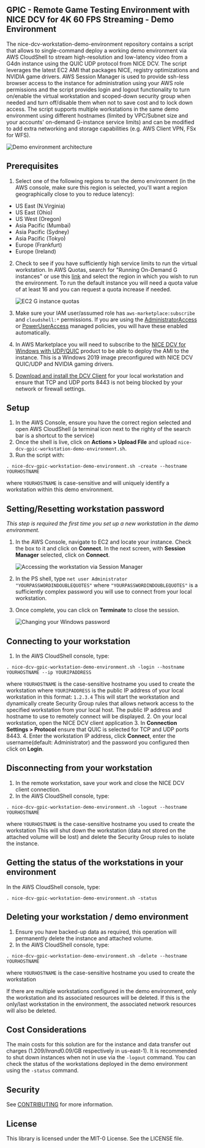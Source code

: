## GPIC - Remote Game Testing Environment with NICE DCV for 4K 60 FPS Streaming - Demo Environment
The nice-dcv-workstation-demo-environment repository contains a script that allows to single-command deploy a working demo environment via AWS CloudShell to stream high-resolution and low-latency video from a G4dn instance using the QUIC UDP protocol from NICE DCV. The script leverages the latest EC2 AMI that packages NICE, registry optimizations and NVIDIA game drivers. AWS Session Manager is used to provide ssh-less browser access to the instance for administration using your AWS role permissions and the script provides login and logout functionality to turn on/enable the virtual workstation and scoped-down security group when needed and turn off/disable them when not to save cost and to lock down access. The script supports multiple workstations in the same demo environment using different hostnames (limited by VPC/Subnet size and your accounts' on-demand G-instance service limits) and can be modified to add extra networking and storage capabilities (e.g. AWS Client VPN, FSx for WFS).

![Demo environment architecture](./img/nicedcv-gpic-workstation-demo-environment_ARCH.png)

## Prerequisites
1. Select one of the following regions to run the demo environment (in the AWS console, make sure this region is selected, you'll want a region geographically close to you to reduce latency):
  * US East (N.Virginia)
  * US East (Ohio)
  * US West (Oregon)
  * Asia Pacific (Mumbai)
  * Asia Pacific (Sydney)
  * Asia Pacific (Tokyo)
  * Europe (Frankfurt)
  * Europe (Ireland)
2. Check to see if you have sufficiently high service limits to run the virtual workstation. In AWS Quotas, search for "Running On-Demand G instances" or use this [link](https://console.aws.amazon.com/servicequotas/home/services/ec2/quotas/L-DB2E81BA) and select the region in which you wish to run the environment. To run the default instance you will need a quota value of at least 16 and you can request a quota increase if needed.

    ![EC2 G instance quotas](./img/nicedcv-gpic-workstation-demo-environment_SQ.png)

3. Make sure your IAM user/assumed role has `aws-marketplace:subscribe` and `cloudshell:*` permissions. If you are using the [AdministratorAccess](https://console.aws.amazon.com/iam/home#policies/arn:aws:iam::aws:policy/AdministratorAccess) or [PowerUserAccess](https://console.aws.amazon.com/iam/home#policies/arn:aws:iam::aws:policy/PowerUserAccess) managed policies, you will have these enabled automatically.
4. In AWS Marketplace you will need to subscribe to the [NICE DCV for Windows with UDP/QUIC](https://aws.amazon.com/marketplace/pp/prodview-3k22gxh7x7kdy) product to be able to deploy the AMI to the instance. This is a Windows 2019 image preconfigured with NICE DCV QUIC/UDP and NVIDIA gaming drivers.
5. [Download and install the DCV Client](https://www.nice-dcv.com/) for your local workstation and ensure that TCP and UDP ports 8443 is not being blocked by your network or firewall settings.

## Setup
1. In the AWS Console, ensure you have the correct region selected and open AWS CloudShell (a terminal icon next to the righty of the search bar is a shortcut to the service)
2. Once the shell is live, click on **Actions > Upload File** and upload `nice-dcv-gpic-workstation-demo-environment.sh`.
3. Run the script with:
```
. nice-dcv-gpic-workstation-demo-environment.sh -create --hostname YOURHOSTNAME
```
where `YOURHOSTNAME` is case-sensitive and will uniquely identify a workstation within this demo environment.

## Setting/Resetting workstation password
*This step is required the first time you set up a new workstation in the demo environment.*
1. In the AWS Console, navigate to EC2 and locate your instance. Check the box to it and click on **Connect**. In the next screen, with **Session Manager** selected, click on **Connect**.

    ![Accessing the workstation via Session Manager](./img/nicedcv-gpic-workstation-demo-environment_EC2.png)

2. In the PS shell, type `net user Administrator "YOURPASSWORDINDOUBLEQUOTES"`
where `"YOURPASSWORDINDOUBLEQUOTES"` is a sufficiently complex password you will use to connect from your local workstation.
3. Once complete, you can click on **Terminate** to close the session.

    ![Changing your Windows password](./img/nicedcv-gpic-workstation-demo-environment_PS.png)

## Connecting to your workstation
1. In the AWS CloudShell console, type:
```
. nice-dcv-gpic-workstation-demo-environment.sh -login --hostname YOURHOSTNAME --ip YOURIPADDRESS
```
where `YOURHOSTNAME` is the case-sensitive hostname you used to create the workstation
where `YOURIPADDRESS` is the public IP address of your local workstation in this format: `1.2.3.4`
This will start the workstation and dynamically create Security Group rules that allows network access to the specified workstation from your local host. The public IP address and hostname to use to remotely connect will be displayed.
2. On your local workstation, open the NICE DCV client application
3. In **Connection Settings > Protocol** ensure that QUIC is selected for TCP and UDP ports 8443.
4. Enter the workstation IP address, click **Connect**, enter the username(default: Administrator) and the password you configured then click on **Login**.

## Disconnecting from your workstation
1. In the remote workstation, save your work and close the NICE DCV client connection.
2. In the AWS CloudShell console, type:
```
. nice-dcv-gpic-workstation-demo-environment.sh -logout --hostname YOURHOSTNAME
```
where `YOURHOSTNAME` is the case-sensitive hostname you used to create the workstation
This will shut down the workstation (data not stored on the attached volume will be lost) and delete the Security Group rules to isolate the instance.

## Getting the status of the workstations in your environment
In the AWS CloudShell console, type:
```
. nice-dcv-gpic-workstation-demo-environment.sh -status
```

## Deleting your workstation / demo environment
1. Ensure you have backed-up data as required, this operation will permanently delete the instance and attached volume.
2. In the AWS CloudShell console, type:
```
. nice-dcv-gpic-workstation-demo-environment.sh -delete --hostname YOURHOSTNAME
```
where `YOURHOSTNAME` is the case-sensitive hostname you used to create the workstation

If there are multiple workstations configured in the demo environment, only the workstation and its associated resources will be deleted. If this is the only/last workstation in the environment, the associated network resources will also be deleted.

## Cost Considerations
The main costs for this solution are for the instance and data transfer out charges (1.209$/hr and 0.09$/GB respectively in us-east-1). It is recommended to shut down instances when not in use via the `-logout` command. You can check the status of the workstations deployed in the demo environment using the `-status` command.

## Security

See [CONTRIBUTING](CONTRIBUTING.md#security-issue-notifications) for more information.

## License

This library is licensed under the MIT-0 License. See the LICENSE file.
